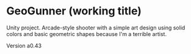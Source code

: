 # GeoGunner (working title)
Unity project.
Arcade-style shooter with a simple art design using solid colors and basic geometric shapes because I'm a terrible artist.

Version a0.43
